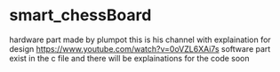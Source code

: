 # smart_chessBoard
hardware part made by plumpot this is his channel with explaination for design
https://www.youtube.com/watch?v=0oVZL6XAi7s
software part exist in the c file and there will be explainations for the code soon

